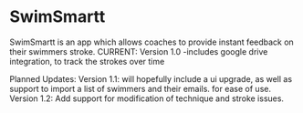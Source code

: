 SwimSmartt
==========

SwimSmartt is an app which allows coaches to provide instant feedback on their swimmers stroke. 
CURRENT:         Version 1.0 -includes google drive integration, to track the strokes over time

Planned Updates: Version 1.1: will hopefully include a ui upgrade, as well as support to import a list of swimmers and their emails.
                             for ease of use. 
                 Version 1.2: Add support for modification of technique and stroke issues.
